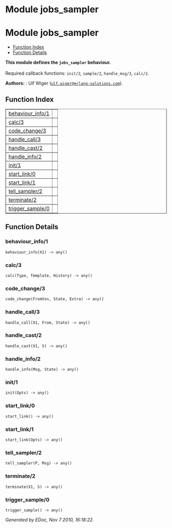 Module jobs_sampler
===================


<h1>Module jobs_sampler</h1>

* [Function Index](#index)
* [Function Details](#functions)






__This module defines the `jobs_sampler` behaviour.__
<br></br>
 Required callback functions: `init/2`, `sample/2`, `handle_msg/3`, `calc/2`.

__Authors:__ : Ulf Wiger ([`ulf.wiger@erlang-solutions.com`](mailto:ulf.wiger@erlang-solutions.com)).

<h2><a name="index">Function Index</a></h2>



<table width="100%" border="1" cellspacing="0" cellpadding="2" summary="function index"><tr><td valign="top"><a href="#behaviour_info-1">behaviour_info/1</a></td><td></td></tr><tr><td valign="top"><a href="#calc-3">calc/3</a></td><td></td></tr><tr><td valign="top"><a href="#code_change-3">code_change/3</a></td><td></td></tr><tr><td valign="top"><a href="#handle_call-3">handle_call/3</a></td><td></td></tr><tr><td valign="top"><a href="#handle_cast-2">handle_cast/2</a></td><td></td></tr><tr><td valign="top"><a href="#handle_info-2">handle_info/2</a></td><td></td></tr><tr><td valign="top"><a href="#init-1">init/1</a></td><td></td></tr><tr><td valign="top"><a href="#start_link-0">start_link/0</a></td><td></td></tr><tr><td valign="top"><a href="#start_link-1">start_link/1</a></td><td></td></tr><tr><td valign="top"><a href="#tell_sampler-2">tell_sampler/2</a></td><td></td></tr><tr><td valign="top"><a href="#terminate-2">terminate/2</a></td><td></td></tr><tr><td valign="top"><a href="#trigger_sample-0">trigger_sample/0</a></td><td></td></tr></table>


<a name="functions"></a>


<h2>Function Details</h2>


<a name="behaviour_info-1"></a>


<h3>behaviour_info/1</h3>





`behaviour_info(X1) -> any()`


<a name="calc-3"></a>


<h3>calc/3</h3>





`calc(Type, Template, History) -> any()`


<a name="code_change-3"></a>


<h3>code_change/3</h3>





`code_change(FromVsn, State, Extra) -> any()`


<a name="handle_call-3"></a>


<h3>handle_call/3</h3>





`handle_call(X1, From, State) -> any()`


<a name="handle_cast-2"></a>


<h3>handle_cast/2</h3>





`handle_cast(X1, S) -> any()`


<a name="handle_info-2"></a>


<h3>handle_info/2</h3>





`handle_info(Msg, State) -> any()`


<a name="init-1"></a>


<h3>init/1</h3>





`init(Opts) -> any()`


<a name="start_link-0"></a>


<h3>start_link/0</h3>





`start_link() -> any()`


<a name="start_link-1"></a>


<h3>start_link/1</h3>





`start_link(Opts) -> any()`


<a name="tell_sampler-2"></a>


<h3>tell_sampler/2</h3>





`tell_sampler(P, Msg) -> any()`


<a name="terminate-2"></a>


<h3>terminate/2</h3>





`terminate(X1, S) -> any()`


<a name="trigger_sample-0"></a>


<h3>trigger_sample/0</h3>





`trigger_sample() -> any()`



_Generated by EDoc, Nov 7 2010, 16:18:22._